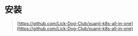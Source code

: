 # 安装

> [https://github.com/Lick-Dog-Club/xuanji-k8s-all-in-one](https://github.com/Lick-Dog-Club/xuanji-k8s-all-in-one)

